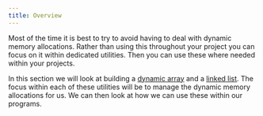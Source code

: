 ```yaml
---
title: Overview
---
```


Most of the time it is best to try to avoid having to deal with dynamic memory allocations. Rather than using this throughout your project you can focus on it within dedicated utilities. Then you can use these where needed within your projects.

In this section we will look at building a [dynamic array](/book/part-2-organised-code/6-deep-dive-memory/2-put-together/02-0-dynamic-array) and a [linked list](/book/part-2-organised-code/6-deep-dive-memory/2-put-together/03-0-linked-list). The focus within each of these utilities will be to manage the dynamic memory allocations for us. We can then look at how we can use these within our programs.
